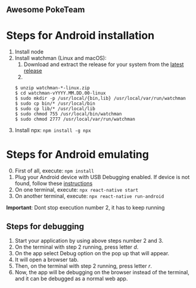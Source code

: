 ## Awesome PokeTeam

# Steps for Android installation

1. Install node
2. Install watchman
   (Linux and macOS):
   1. Download and extract the release for your system from the [latest release](https://github.com/facebook/watchman/releases/tag/v2022.08.15.00)
   2.  
    ```
    $ unzip watchman-*-linux.zip 
    $ cd watchman-vYYYY.MM.DD.00-linux
    $ sudo mkdir -p /usr/local/{bin,lib} /usr/local/var/run/watchman
    $ sudo cp bin/* /usr/local/bin
    $ sudo cp lib/* /usr/local/lib
    $ sudo chmod 755 /usr/local/bin/watchman
    $ sudo chmod 2777 /usr/local/var/run/watchman 
    ```
3. Install npx: ```npm install -g npx```

# Steps for Android emulating

0. First of all, execute: ```npm install```
1. Plug your Android device with USB Debugging enabled. If device is not found, follow these [instructions](https://reactnative.dev/docs/running-on-device)
2. On one terminal, execute: ``` npx react-native start ```
3. On another terminal, execute: ``` npx react-native run-android ```
   
**Important**: Dont stop execution number 2, it has to keep running

## Steps for debugging

1. Start your application by using above steps number 2 and 3.
2. On the terminal with step 2 running, press letter *d*.
3. On the app select Debug option on the pop up that will appear.
4. It will open a browser tab.
5. Then, on the terminal with step 2 running, press letter *r*.
6. Now, the app will be debugging on the browser instead of the terminal, and it can be debugged as a normal web app.

